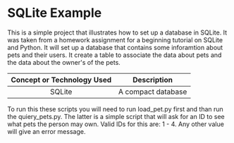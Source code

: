 # SQLite Example

This is a simple project that illustrates how to set up a database in SQLite. It was taken from a homework assignment for a beginning tutorial on SQLite and Python.  It will set up a database that contains some inforamtion about pets and their users.  It create a table to associate the data about pets and the data about the owner's of the pets. 
 
 **Concept or Technology Used**|**Description**
:-----:|:-----:
SQLite| A compact database

To run this these scripts you will need to run load_pet.py first and than run the quiery_pets.py.  The latter is a simple script that will ask for an ID to see what pets the person may own.  Valid IDs for this are: 1 - 4.  Any other value will give an error message.

